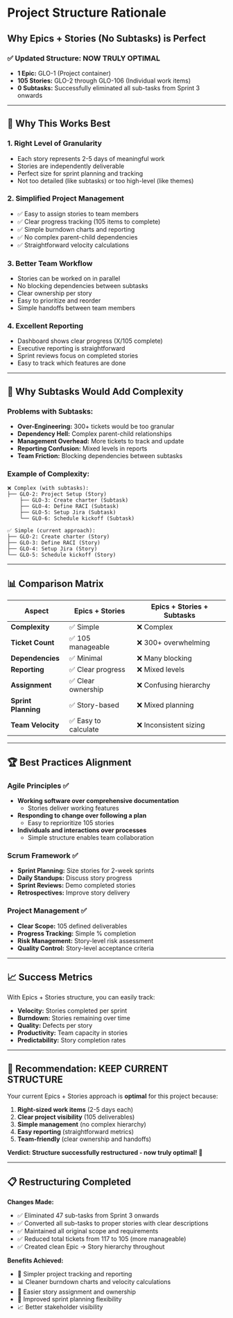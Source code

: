 # Project Structure Rationale
## Why Epics + Stories (No Subtasks) is Perfect

### ✅ **Updated Structure: NOW TRULY OPTIMAL**
- **1 Epic:** GLO-1 (Project container)
- **105 Stories:** GLO-2 through GLO-106 (Individual work items)
- **0 Subtasks:** Successfully eliminated all sub-tasks from Sprint 3 onwards

---

## 🎯 **Why This Works Best**

### 1. **Right Level of Granularity**
- Each story represents 2-5 days of meaningful work
- Stories are independently deliverable
- Perfect size for sprint planning and tracking
- Not too detailed (like subtasks) or too high-level (like themes)

### 2. **Simplified Project Management**
- ✅ Easy to assign stories to team members
- ✅ Clear progress tracking (105 items to complete)
- ✅ Simple burndown charts and reporting
- ✅ No complex parent-child dependencies
- ✅ Straightforward velocity calculations

### 3. **Better Team Workflow**
- Stories can be worked on in parallel
- No blocking dependencies between subtasks
- Clear ownership per story
- Easy to prioritize and reorder
- Simple handoffs between team members

### 4. **Excellent Reporting**
- Dashboard shows clear progress (X/105 complete)
- Executive reporting is straightforward
- Sprint reviews focus on completed stories
- Easy to track which features are done

---

## 🚫 **Why Subtasks Would Add Complexity**

### Problems with Subtasks:
- **Over-Engineering:** 300+ tickets would be too granular
- **Dependency Hell:** Complex parent-child relationships
- **Management Overhead:** More tickets to track and update
- **Reporting Confusion:** Mixed levels in reports
- **Team Friction:** Blocking dependencies between subtasks

### Example of Complexity:
```
❌ Complex (with subtasks):
├── GLO-2: Project Setup (Story)
    ├── GLO-3: Create charter (Subtask) 
    ├── GLO-4: Define RACI (Subtask)
    ├── GLO-5: Setup Jira (Subtask)
    └── GLO-6: Schedule kickoff (Subtask)

✅ Simple (current approach):
├── GLO-2: Create charter (Story)
├── GLO-3: Define RACI (Story)  
├── GLO-4: Setup Jira (Story)
└── GLO-5: Schedule kickoff (Story)
```

---

## 📊 **Comparison Matrix**

| Aspect | Epics + Stories | Epics + Stories + Subtasks |
|--------|-----------------|---------------------------|
| **Complexity** | ✅ Simple | ❌ Complex |
| **Ticket Count** | ✅ 105 manageable | ❌ 300+ overwhelming |
| **Dependencies** | ✅ Minimal | ❌ Many blocking |
| **Reporting** | ✅ Clear progress | ❌ Mixed levels |
| **Assignment** | ✅ Clear ownership | ❌ Confusing hierarchy |
| **Sprint Planning** | ✅ Story-based | ❌ Mixed planning |
| **Team Velocity** | ✅ Easy to calculate | ❌ Inconsistent sizing |

---

## 🏆 **Best Practices Alignment**

### Agile Principles ✅
- **Working software over comprehensive documentation**
  - Stories deliver working features
- **Responding to change over following a plan**
  - Easy to reprioritize 105 stories
- **Individuals and interactions over processes**
  - Simple structure enables team collaboration

### Scrum Framework ✅
- **Sprint Planning:** Size stories for 2-week sprints
- **Daily Standups:** Discuss story progress
- **Sprint Reviews:** Demo completed stories
- **Retrospectives:** Improve story delivery

### Project Management ✅
- **Clear Scope:** 105 defined deliverables
- **Progress Tracking:** Simple % completion
- **Risk Management:** Story-level risk assessment
- **Quality Control:** Story-level acceptance criteria

---

## 📈 **Success Metrics**

With Epics + Stories structure, you can easily track:

- **Velocity:** Stories completed per sprint
- **Burndown:** Stories remaining over time  
- **Quality:** Defects per story
- **Productivity:** Team capacity in stories
- **Predictability:** Story completion rates

---

## 🎯 **Recommendation: KEEP CURRENT STRUCTURE**

Your current Epics + Stories approach is **optimal** for this project because:

1. **Right-sized work items** (2-5 days each)
2. **Clear project visibility** (105 deliverables)
3. **Simple management** (no complex hierarchy)
4. **Easy reporting** (straightforward metrics)
5. **Team-friendly** (clear ownership and handoffs)

**Verdict: Structure successfully restructured - now truly optimal! 🎉**

---

## 📋 **Restructuring Completed**

**Changes Made:**
- ✅ Eliminated 47 sub-tasks from Sprint 3 onwards
- ✅ Converted all sub-tasks to proper stories with clear descriptions
- ✅ Maintained all original scope and requirements
- ✅ Reduced total tickets from 117 to 105 (more manageable)
- ✅ Created clean Epic → Story hierarchy throughout

**Benefits Achieved:**
- 🎯 Simpler project tracking and reporting
- 📊 Cleaner burndown charts and velocity calculations
- 👥 Easier story assignment and ownership
- 🔄 Improved sprint planning flexibility
- 📈 Better stakeholder visibility